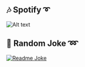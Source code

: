 <!---
## :paperclip: Medium :curly_loop:
<a target="_blank" href="https://github-readme-medium-recent-article.vercel.app/medium/@disturb199730"><img src="https://github-readme-medium-recent-article.vercel.app/medium/@disturb199730/0" alt="Recent Article 0"></a>
-->
## :notes: Spotify :curly_loop:
![Alt text](https://spotify-recently-played-readme.vercel.app/api?user=o0dkqr62jg0o47eu1kqgtrju7&width=500&unique=true&count=5)
## :electric_plug: Random Joke :loop:
<a href="https://readme-jokes.lorenzoverardo.vercel.app"><img src="https://readme-jokes.lorenzoverardo.vercel.app/api" alt="Readme Joke"></a>
